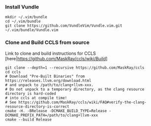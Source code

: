 ### Install Vundle

```
mkdir ~/.vim/bundle
cd ~/.vim/bundle
git clone https://github.com/VundleVim/Vundle.vim.git ~/.vim/bundle/Vundle.vim
```    


### Clone and Build CCLS from source
Link to clone and build instructions for CCLS
[here|https://github.com/MaskRay/ccls/wiki/Build]
```
git clone --depth=1 --recursive https://github.com/MaskRay/ccls
cd ccls
# Download "Pre-Built Binaries" from https://releases.llvm.org/download.html
# and unpack to /path/to/clang+llvm-xxx.
# Do not unpack to a temporary directory, as the clang resource directory is hard-coded
# into ccls at compile time!
# See https://github.com/MaskRay/ccls/wiki/FAQ#verify-the-clang-resource-directory-is-correct
cmake -H. -BRelease -DCMAKE_BUILD_TYPE=Release -DCMAKE_PREFIX_PATH=/path/to/clang+llvm-xxx
cmake --build Release
```





